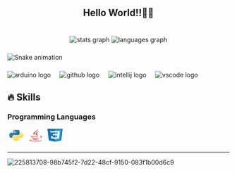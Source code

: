 <h2 align="center">Hello World!!👋🏽</h2>

###

<br clear="both">

<div align="center">
  <img src="https://github-readme-stats.vercel.app/api?username=Dutavo&hide_title=false&hide_rank=false&show_icons=false&include_all_commits=true&count_private=true&disable_animations=false&theme=github_dark&locale=en&hide_border=false&order=1&custom_title=Dutavo's%20GitHub%20Stats" height="150" alt="stats graph"  />
  <img src="https://github-readme-stats.vercel.app/api/top-langs?username=Dutavo&locale=pt-br&hide_title=false&layout=compact&card_width=320&langs_count=5&theme=github_dark&hide_border=false&order=2" height="150" alt="languages graph"  />
</div>

###

<img src="https://raw.githubusercontent.com/Dutavo/Dutavo/output/snake.svg" alt="Snake animation" />

###

<div align="left">
  <img src="https://cdn.jsdelivr.net/gh/devicons/devicon/icons/arduino/arduino-original.svg" height="40" alt="arduino logo"  />
  <img width="12" />
  <img src="https://cdn.jsdelivr.net/gh/devicons/devicon/icons/github/github-original.svg" height="40" alt="github logo"  />
  <img width="12" />
  <img src="https://cdn.jsdelivr.net/gh/devicons/devicon/icons/intellij/intellij-original.svg" height="40" alt="intellij logo"  />
  <img width="12" />
  <img src="https://cdn.jsdelivr.net/gh/devicons/devicon/icons/vscode/vscode-original.svg" height="40" alt="vscode logo"  />
</div>

###







## 🔥 Skills
<!-- Skills: Programming Languages -->
  <div style="flex-basis: 48%;">
    <h3>Programming Languages</h3>
    <img align="center" alt="Python" height="30" width="40" src="https://raw.githubusercontent.com/devicons/devicon/master/icons/python/python-original.svg">
    <img align="center" alt="Js" height="30" width="40" src="https://raw.githubusercontent.com/devicons/devicon/master/icons/java/java-plain.svg">
    <img align="center" alt="CSS" height="30" width="40" src="https://raw.githubusercontent.com/devicons/devicon/master/icons/css3/css3-original.svg">

###
---

![225813708-98b745f2-7d22-48cf-9150-083f1b00d6c9](https://github.com/Dutavo/Dutavo/assets/140900845/a60ba774-87ae-4252-8d83-50cf9bbade59)


